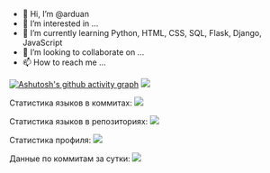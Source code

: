 - 👋 Hi, I’m @arduan
- 👀 I’m interested in ...
- 🌱 I’m currently learning Python, HTML, CSS, SQL, Flask, Django, JavaScript
- 💞️ I’m looking to collaborate on ...
- 📫 How to reach me ...

<!---
arduan/arduan is a ✨ special ✨ repository because its `README.md` (this file) appears on your GitHub profile.
You can click the Preview link to take a look at your changes.
--->
[![Ashutosh's github activity graph](https://activity-graph.herokuapp.com/graph?username=arduan)](https://github.com/ashutosh00710/github-readme-activity-graph)
![](https://github-profile-summary-cards.vercel.app/api/cards/profile-details?username=arduan&theme=solarized_dark)

Статистика языков в коммитах:
![](https://github-profile-summary-cards.vercel.app/api/cards/most-commit-language?username=arduan&theme=solarized_dark)

Статистика языков в репозиториях:
![](https://github-profile-summary-cards.vercel.app/api/cards/repos-per-language?username=arduan&theme=solarized_dark)

Статистика профиля:
![](https://github-profile-summary-cards.vercel.app/api/cards/stats?username=arduan&theme=solarized_dark)

Данные по коммитам за сутки:
![](https://github-profile-summary-cards.vercel.app/api/cards/productive-time?username=arduan&theme=solarized_dark)

